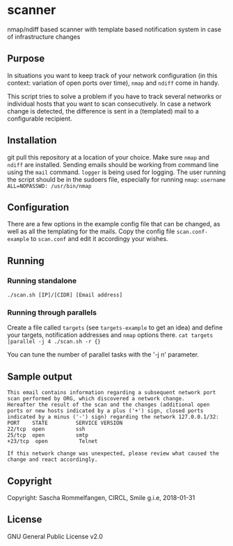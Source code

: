 # scanner
nmap/ndiff based scanner with template based notification system in case of infrastructure changes

## Purpose
In situations you want to keep track of your network configuration (in this context: variation of open ports over time), `nmap` and `ndiff` come in handy.

This script tries to solve a problem if you have to track several networks or individual hosts that you want to scan consecutively. 
In case a network change is detected, the difference is sent in a (templated) mail to a configurable recipient.

## Installation
git pull this repository at a location of your choice. Make sure `nmap` and `ndiff` are installed. 
Sending emails should be working from command line using the `mail` command. `logger` is being used for logging.
The user running the script should be in the sudoers file, especially for running `nmap`:
`username        ALL=NOPASSWD: /usr/bin/nmap`

## Configuration
There are a few options in the example config file that can be changed, as well as all the templating for the mails.
Copy the config file `scan.conf-example` to `scan.conf` and edit it accordingy your wishes.


## Running

### Running standalone
`./scan.sh [IP]/[CIDR] [Email address]` 

### Running through parallels
Create a file called `targets` (see `targets-example` to get an idea) and define your targets, notification addresses and `nmap` options there.
`cat targets |parallel -j 4 ./scan.sh -r {}`

You can tune the number of parallel tasks with the '-j n' parameter.

## Sample output
```
This email contains information regarding a subsequent network port scan performed by ORG, which discovered a network change.
Hereafter the result of the scan and the changes (additional open ports or new hosts indicated by a plus ('+') sign, closed ports indicated by a minus ('-') sign) regarding the network 127.0.0.1/32:
PORT    STATE         SERVICE VERSION
22/tcp  open          ssh
25/tcp  open          smtp
+23/tcp  open          Telnet

If this network change was unexpected, please review what caused the change and react accordingly. 
```

## Copyright
Copyright: Sascha Rommelfangen, CIRCL, Smile g.i.e, 2018-01-31

## License
GNU General Public License v2.0
